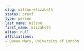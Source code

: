 ```yaml
---
slug: wilson-elizabeth
status: proof
type: person
last_name: Wilson
first_name: Elizabeth
alias: null
affiliations:
- Queen Mary, University of London
---
```


